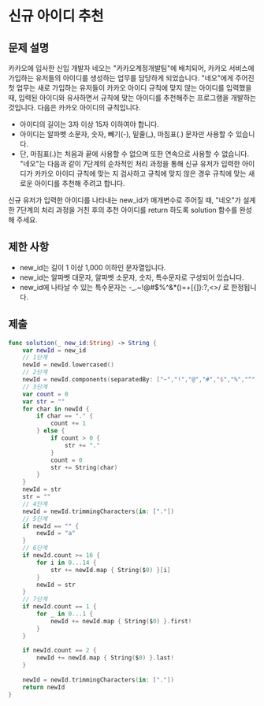 # 신규 아이디 추천
## 문제 설명
카카오에 입사한 신입 개발자 네오는 "카카오계정개발팀"에 배치되어, 카카오 서비스에 가입하는 유저들의 아이디를 생성하는 업무를 담당하게 되었습니다. "네오"에게 주어진 첫 업무는 새로 가입하는 유저들이 카카오 아이디 규칙에 맞지 않는 아이디를 입력했을 때, 입력된 아이디와 유사하면서 규칙에 맞는 아이디를 추천해주는 프로그램을 개발하는 것입니다.
다음은 카카오 아이디의 규칙입니다.
- 아이디의 길이는 3자 이상 15자 이하여야 합니다.
- 아이디는 알파벳 소문자, 숫자, 빼기(-), 밑줄(_), 마침표(.) 문자만 사용할 수 있습니다.
- 단, 마침표(.)는 처음과 끝에 사용할 수 없으며 또한 연속으로 사용할 수 없습니다.
"네오"는 다음과 같이 7단계의 순차적인 처리 과정을 통해 신규 유저가 입력한 아이디가 카카오 아이디 규칙에 맞는 지 검사하고 규칙에 맞지 않은 경우 규칙에 맞는 새로운 아이디를 추천해 주려고 합니다.

신규 유저가 입력한 아이디를 나타내는 new_id가 매개변수로 주어질 때, "네오"가 설계한 7단계의 처리 과정을 거친 후의 추천 아이디를 return 하도록 solution 함수를 완성해 주세요.

## 제한 사항
- new_id는 길이 1 이상 1,000 이하인 문자열입니다.
- new_id는 알파벳 대문자, 알파벳 소문자, 숫자, 특수문자로 구성되어 있습니다.
- new_id에 나타날 수 있는 특수문자는 -_.~!@#$%^&*()=+[{]}:?,<>/ 로 한정됩니다.

## 제출

```swift
func solution(_ new_id:String) -> String {
    var newId = new_id
    // 1단계
    newId = newId.lowercased()
    // 2단계
    newId = newId.components(separatedBy: ["~","!","@","#","$","%","^","&","*","(",")","=","+","[","{","]","}",":","?",",","<",">","/","]"]).joined()
    // 3단계
    var count = 0
    var str = ""
    for char in newId {
        if char == "." {
            count += 1
        } else {
            if count > 0 {
                str += "."
            }
            count = 0
            str += String(char)
        }
    }
    newId = str
    str = ""
    // 4단계
    newId = newId.trimmingCharacters(in: ["."])
    // 5단계
    if newId == "" {
        newId = "a"
    }
    // 6단계
    if newId.count >= 16 {
        for i in 0...14 {
            str += newId.map { String($0) }[i]
        }
        newId = str
    }
    // 7단계
    if newId.count == 1 {
        for _ in 0...1 {
            newId += newId.map { String($0) }.first!
        }
    }
    
    if newId.count == 2 {
        newId += newId.map { String($0) }.last!
    }
    
    newId = newId.trimmingCharacters(in: ["."])
    return newId
}
```

